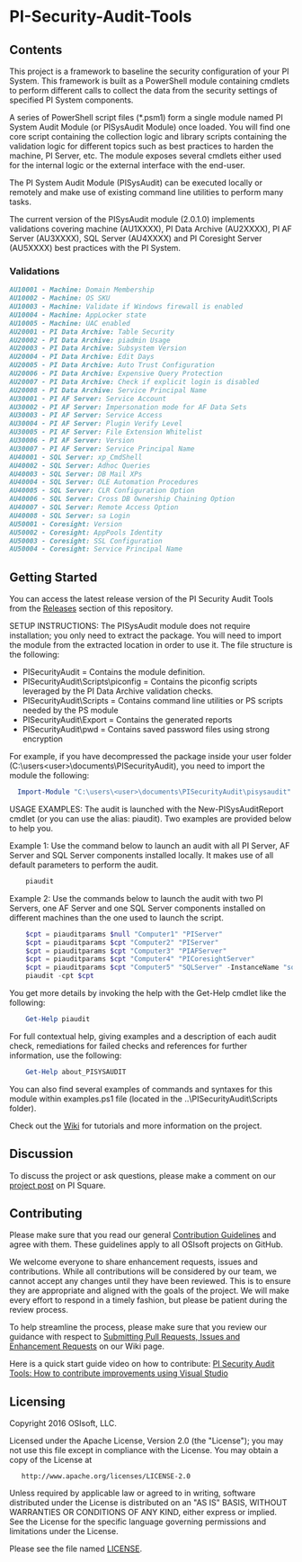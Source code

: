 # PI-Security-Audit-Tools

## Contents

This project is a framework to baseline the security configuration of your PI System. This framework is built as a PowerShell module containing cmdlets to perform different calls to collect the data from the security settings of specified PI System components.

A series of PowerShell script files (*.psm1) form a single module named PI System Audit Module (or PISysAudit Module) once loaded. You will find one core script containing the collection logic and library scripts containing the validation logic for different topics such as best practices to harden the machine, PI Server, etc. The module exposes several cmdlets either used for the internal logic or the external interface with the end-user.

The PI System Audit Module (PISysAudit) can be executed locally or remotely and make use of existing command line utilities to perform many tasks.  

The current version of the PISysAudit module (2.0.1.0) implements validations covering machine (AU1XXXX), PI Data Archive (AU2XXXX), PI AF Server (AU3XXXX), SQL Server (AU4XXXX) and PI Coresight Server (AU5XXXX) best practices with the PI System.

### Validations

```markdown
AU10001 - Machine: Domain Membership
AU10002 - Machine: OS SKU
AU10003 - Machine: Validate if Windows firewall is enabled
AU10004 - Machine: AppLocker state
AU10005 - Machine: UAC enabled
AU20001 - PI Data Archive: Table Security
AU20002 - PI Data Archive: piadmin Usage
AU20003 - PI Data Archive: Subsystem Version
AU20004 - PI Data Archive: Edit Days
AU20005 - PI Data Archive: Auto Trust Configuration
AU20006 - PI Data Archive: Expensive Query Protection
AU20007 - PI Data Archive: Check if explicit login is disabled
AU20008 - PI Data Archive: Service Principal Name
AU30001 - PI AF Server: Service Account
AU30002 - PI AF Server: Impersonation mode for AF Data Sets
AU30003 - PI AF Server: Service Access
AU30004 - PI AF Server: Plugin Verify Level
AU30005 - PI AF Server: File Extension Whitelist
AU30006 - PI AF Server: Version
AU30007 - PI AF Server: Service Principal Name
AU40001 - SQL Server: xp_CmdShell
AU40002 - SQL Server: Adhoc Queries
AU40003 - SQL Server: DB Mail XPs
AU40004 - SQL Server: OLE Automation Procedures
AU40005 - SQL Server: CLR Configuration Option
AU40006 - SQL Server: Cross DB Ownership Chaining Option
AU40007 - SQL Server: Remote Access Option
AU40008 - SQL Server: sa Login
AU50001 - Coresight: Version
AU50002 - Coresight: AppPools Identity
AU50003 - Coresight: SSL Configuration
AU50004 - Coresight: Service Principal Name
```

## Getting Started

You can access the latest release version of the PI Security Audit Tools from the [Releases](https://github.com/osisoft/PI-Security-Audit-Tools/releases) section of this repository.

SETUP INSTRUCTIONS:
The PISysAudit module does not require installation; you only need to extract the package. You will need to import the module from the extracted location in order to use it. The file structure is the following:

* PISecurityAudit = Contains the module definition.
* PISecurityAudit\Scripts\piconfig = Contains the piconfig scripts leveraged by the PI Data Archive validation checks.
* PISecurityAudit\Scripts = Contains command line utilities or PS scripts needed by the PS module
* PISecurityAudit\Export = Contains the generated reports
* PISecurityAudit\pwd = Contains saved password files using strong encryption

For example, if you have decompressed the package inside your user folder (C:\users\<user>\documents\PISecurityAudit), you need to import the module the following:

```powershell
  Import-Module "C:\users\<user>\documents\PISecurityAudit\pisysaudit"
```

USAGE EXAMPLES:
The audit is launched with the New-PISysAuditReport cmdlet (or you can use the alias: piaudit). Two examples are provided below to help you.

Example 1:
Use the command below to launch an audit with all PI Server, AF Server and SQL Server components installed locally. It makes use of all default parameters to perform the audit.

```powershell
    piaudit
```

Example 2:
Use the commands below to launch the audit with two PI Servers, one AF Server and one SQL Server components installed on different machines than the one used to launch the script.

```powershell
    $cpt = piauditparams $null "Computer1" "PIServer"
    $cpt = piauditparams $cpt "Computer2" "PIServer"
    $cpt = piauditparams $cpt "Computer3" "PIAFServer"
    $cpt = piauditparams $cpt "Computer4" "PICoresightServer"
    $cpt = piauditparams $cpt "Computer5" "SQLServer" -InstanceName "sqlexpress"
    piaudit -cpt $cpt
```

You get more details by invoking the help with the Get-Help cmdlet like the following:

```powershell
    Get-Help piaudit
```

For full contextual help, giving examples and a description of each audit check, remediations for failed checks and references for further information, use the following:

```powershell
    Get-Help about_PISYSAUDIT
```

You can also find several examples of commands and syntaxes for this module within examples.ps1 file (located in the ..\PISecurityAudit\Scripts folder).

Check out the [Wiki](https://github.com/osisoft/PI-Security-Audit-Tools/wiki) for tutorials and more information on the project.

## Discussion

To discuss the project or ask questions, please make a comment on our [project post](https://pisquare.osisoft.com/groups/security/blog/2016/07/26/check-out-the-pi-security-audit-tools-on-github) on PI Square.

## Contributing

Please make sure that you read our general [Contribution Guidelines](https://github.com/osisoft/contributing) and agree with them.  These guidelines apply to all OSIsoft projects on GitHub.

We welcome everyone to share enhancement requests, issues and contributions.  While all contributions will be considered by our team, we cannot accept any changes until they have been reviewed.  This is to ensure they are appropriate and aligned with the goals of the project.  We will make every effort to respond in a timely fashion, but please be patient during the review process.

To help streamline the process, please make sure that you review our guidance with respect to [Submitting Pull Requests, Issues and Enhancement Requests](https://github.com/osisoft/PI-Security-Audit-Tools/wiki/Submitting-Pull-Requests,-Issues-and-Enhancement-Requests) on our Wiki page.

Here is a quick start guide video on how to contribute:
[PI Security Audit Tools: How to contribute improvements using Visual Studio](https://pisquare.osisoft.com/videos/1904)

## Licensing

Copyright 2016 OSIsoft, LLC.

   Licensed under the Apache License, Version 2.0 (the "License");
   you may not use this file except in compliance with the License.
   You may obtain a copy of the License at

       http://www.apache.org/licenses/LICENSE-2.0

   Unless required by applicable law or agreed to in writing, software
   distributed under the License is distributed on an "AS IS" BASIS,
   WITHOUT WARRANTIES OR CONDITIONS OF ANY KIND, either express or implied.
   See the License for the specific language governing permissions and
   limitations under the License.

Please see the file named [LICENSE](LICENSE).
